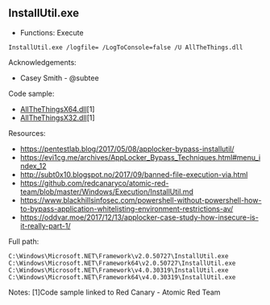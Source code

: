 ## InstallUtil.exe

* Functions: Execute

```
InstallUtil.exe /logfile= /LogToConsole=false /U AllTheThings.dll
```

Acknowledgements:
* Casey Smith - @subtee


Code sample:
* [AllTheThingsX64.dll](https://github.com/redcanaryco/atomic-red-team/blob/master/Windows/Payloads/AllTheThings/AllTheThingsx64.dll)[1]
* [AllTheThingsX32.dll](https://github.com/redcanaryco/atomic-red-team/blob/master/Windows/Payloads/AllTheThings/AllTheThingsx32.dll)[1]

Resources:
* https://pentestlab.blog/2017/05/08/applocker-bypass-installutil/       
* https://evi1cg.me/archives/AppLocker_Bypass_Techniques.html#menu_index_12      
* http://subt0x10.blogspot.no/2017/09/banned-file-execution-via.html      
* https://github.com/redcanaryco/atomic-red-team/blob/master/Windows/Execution/InstallUtil.md      
* https://www.blackhillsinfosec.com/powershell-without-powershell-how-to-bypass-application-whitelisting-environment-restrictions-av/      
* https://oddvar.moe/2017/12/13/applocker-case-study-how-insecure-is-it-really-part-1/      

Full path:
```
C:\Windows\Microsoft.NET\Framework\v2.0.50727\InstallUtil.exe
C:\Windows\Microsoft.NET\Framework64\v2.0.50727\InstallUtil.exe
C:\Windows\Microsoft.NET\Framework\v4.0.30319\InstallUtil.exe
C:\Windows\Microsoft.NET\Framework64\v4.0.30319\InstallUtil.exe
```

Notes:
[1]Code sample linked to Red Canary - Atomic Red Team


 

